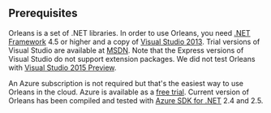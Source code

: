 ## Prerequisites

Orleans is a set of .NET libraries. In order to use Orleans, you need [.NET Framework](http://www.microsoft.com/net) 4.5 or higher and a copy of [Visual Studio 2013](http://msdn.microsoft.com/en-us/library/dd831853.aspx). Trial versions of Visual Studio are available at [MSDN](http://msdn.microsoft.com/en-us/dn369242#fbid=S8c2-uibvsG). Note that the Express versions of Visual Studio do not support extension packages. We did not test Orleans with [Visual Studio 2015 Preview](http://www.visualstudio.com/en-us/news/vs2015-preview-vs.aspx).

An Azure subscription is not required but that's the easiest way to use Orleans in the cloud. Azure is available as a [free trial](http://www.windowsazure.com/en-us/pricing/free-trial/). Current version of Orleans has been compiled and tested with [Azure SDK for .NET](http://azure.microsoft.com/en-us/downloads/) 2.4 and 2.5. 


